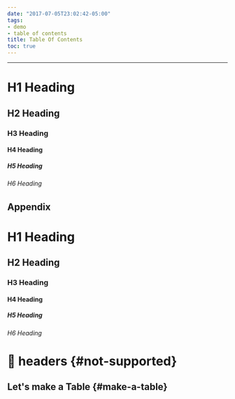 ```yaml
---
date: "2017-07-05T23:02:42-05:00"
tags:
- demo
- table of contents
title: Table Of Contents
toc: true
---
```


<!--more-->

---

# H1 Heading

## H2 Heading

### H3 Heading

#### H4 Heading

##### H5 Heading

###### H6 Heading

## Appendix

# H1 Heading

## H2 Heading

### H3 Heading

#### H4 Heading

##### H5 Heading

###### H6 Heading

# :no_entry_sign: headers {#not-supported}

## Let's make a Table {#make-a-table}